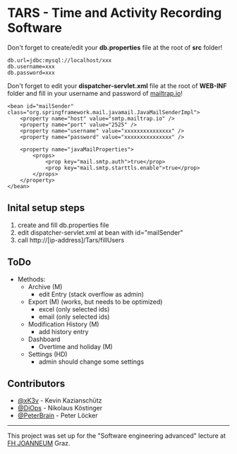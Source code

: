 # TARS - Time and Activity Recording Software

Don't forget to create/edit your **db.properties** file at the root of **src** folder!

```
db.url=jdbc:mysql://localhost/xxx
db.username=xxx
db.password=xxx
```

Don't forget to edit your **dispatcher-servlet.xml** file at the root of **WEB-INF** folder and fill in your username and password of [mailtrap.io](https://mailtrap.io/)!

```
<bean id="mailSender" class="org.springframework.mail.javamail.JavaMailSenderImpl">
    <property name="host" value="smtp.mailtrap.io" />
    <property name="port" value="2525" />
    <property name="username" value="xxxxxxxxxxxxxxx" />
    <property name="password" value="xxxxxxxxxxxxxxx" />

    <property name="javaMailProperties">
        <props>
            <prop key="mail.smtp.auth">true</prop>
            <prop key="mail.smtp.starttls.enable">true</prop>
        </props>
    </property>
</bean>
```

## Inital setup steps
1. create and fill db.properties file
2. edit dispatcher-servlet.xml at bean with id="mailSender"
3. call http://[ip-address]/Tars/fillUsers

## ToDo
* Methods:
    * Archive (M)
        * edit Entry (stack overflow as admin)
    * Export (M) (works, but needs to be optimized)
        * excel (only selected ids)
        * email (only selected ids)
    * Modification History (M)
        * add history entry
    * Dashboard
        * Overtime and holiday (M)
    * Settings (HD)
        * admin should change some settings

## Contributors
* [@xK3v](https://github.com/xK3v) - Kevin Kazianschütz
* [@DiOps](https://github.com/DiOps) - Nikolaus Köstinger
* [@PeterBrain](https://github.com/PeterBrain) - Peter Löcker

---
This project was set up for the "Software engineering advanced" lecture at [FH JOANNEUM](https://www.fh-joanneum.at/) Graz.
